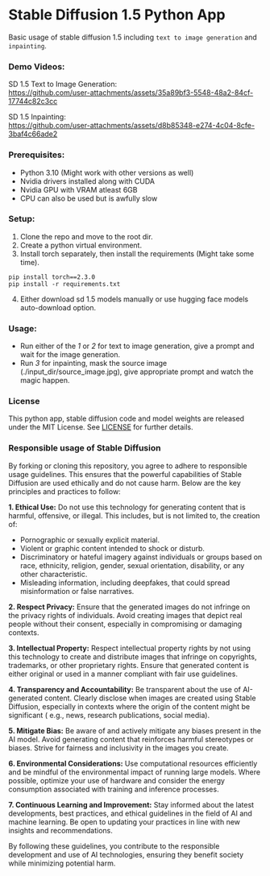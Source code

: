 # Stable Diffusion 1.5 Python App
Basic usage of stable diffusion 1.5 including `text to image generation` and `inpainting`.

### Demo Videos:
SD 1.5 Text to Image Generation:  
https://github.com/user-attachments/assets/35a89bf3-5548-48a2-84cf-17744c82c3cc

SD 1.5 Inpainting:  
https://github.com/user-attachments/assets/d8b85348-e274-4c04-8cfe-3baf4c66ade2

### Prerequisites:
- Python 3.10 (Might work with other versions as well)
- Nvidia drivers installed along with CUDA
- Nvidia GPU with VRAM atleast 6GB
- CPU can also be used but is awfully slow

### Setup:
1. Clone the repo and move to the root dir.
2. Create a python virtual environment.
3. Install torch separately, then install the requirements (Might take some time).
```commandline
pip install torch==2.3.0
pip install -r requirements.txt
```
4. Either download sd 1.5 models manually or use hugging face models auto-download option.

### Usage:
- Run either of the _1_ or _2_ for text to image generation, give a prompt and wait for the image generation. 
- Run _3_ for inpainting, mask the source image (./input_dir/source_image.jpg), give appropriate prompt and watch the magic happen.

### License
This python app, stable diffusion code and model weights are released under the MIT License. See [LICENSE](LICENSE)
for further details.

### Responsible usage of Stable Diffusion
By forking or cloning this repository, you agree to adhere to responsible usage guidelines. This ensures that the
powerful capabilities of Stable Diffusion are used ethically and do not cause harm. Below are the key principles and
practices to follow:

**1. Ethical Use:** Do not use this technology for generating content that is harmful, offensive, or illegal. This
includes,
but is not limited to, the creation of:

- Pornographic or sexually explicit material.
- Violent or graphic content intended to shock or disturb.
- Discriminatory or hateful imagery against individuals or groups based on race, ethnicity, religion, gender, sexual
  orientation, disability, or any other characteristic.
- Misleading information, including deepfakes, that could spread misinformation or false narratives.

**2. Respect Privacy:** Ensure that the generated images do not infringe on the privacy rights of individuals. Avoid
creating
images that depict real people without their consent, especially in compromising or damaging contexts.

**3. Intellectual Property:** Respect intellectual property rights by not using this technology to create and distribute
images that infringe on copyrights, trademarks, or other proprietary rights. Ensure that generated content is either
original
or used in a manner compliant with fair use guidelines.

**4. Transparency and Accountability:** Be transparent about the use of AI-generated content. Clearly disclose when
images are created using Stable Diffusion, especially in contexts where the origin of the content might be significant (
e.g.,
news, research publications, social media).

**5. Mitigate Bias:** Be aware of and actively mitigate any biases present in the AI model. Avoid generating content
that reinforces harmful stereotypes or biases. Strive for fairness and inclusivity in the images you create.

**6. Environmental Considerations:** Use computational resources efficiently and be mindful of the environmental impact
of running large models. Where possible, optimize your use of hardware and consider the energy consumption associated
with
training and inference processes.

**7. Continuous Learning and Improvement:** Stay informed about the latest developments, best practices, and ethical
guidelines in the field of AI and machine learning. Be open to updating your practices in line with new insights and
recommendations.

By following these guidelines, you contribute to the responsible development and use of AI technologies, ensuring they
benefit society while minimizing potential harm.